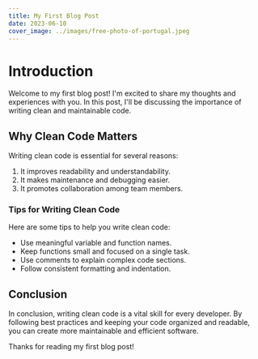 ```yaml
---
title: My First Blog Post
date: 2023-06-10
cover_image: ../images/free-photo-of-portugal.jpeg
---
```


# Introduction

Welcome to my first blog post! I'm excited to share my thoughts and experiences with you. In this post, I'll be discussing the importance of writing clean and maintainable code.

## Why Clean Code Matters

Writing clean code is essential for several reasons:

1. It improves readability and understandability.
2. It makes maintenance and debugging easier.
3. It promotes collaboration among team members.

### Tips for Writing Clean Code

Here are some tips to help you write clean code:

- Use meaningful variable and function names.
- Keep functions small and focused on a single task.
- Use comments to explain complex code sections.
- Follow consistent formatting and indentation.

## Conclusion

In conclusion, writing clean code is a vital skill for every developer. By following best practices and keeping your code organized and readable, you can create more maintainable and efficient software.

Thanks for reading my first blog post!